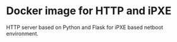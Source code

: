 # Docker image for HTTP and iPXE

HTTP server based on Python and Flask for iPXE based netboot environment.

